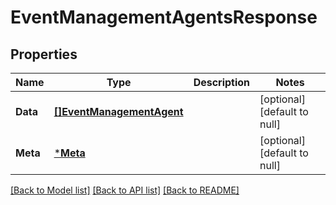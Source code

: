 # EventManagementAgentsResponse

## Properties
Name | Type | Description | Notes
------------ | ------------- | ------------- | -------------
**Data** | [**[]EventManagementAgent**](EventManagementAgent.md) |  | [optional] [default to null]
**Meta** | [***Meta**](meta.md) |  | [optional] [default to null]

[[Back to Model list]](../README.md#documentation-for-models) [[Back to API list]](../README.md#documentation-for-api-endpoints) [[Back to README]](../README.md)

